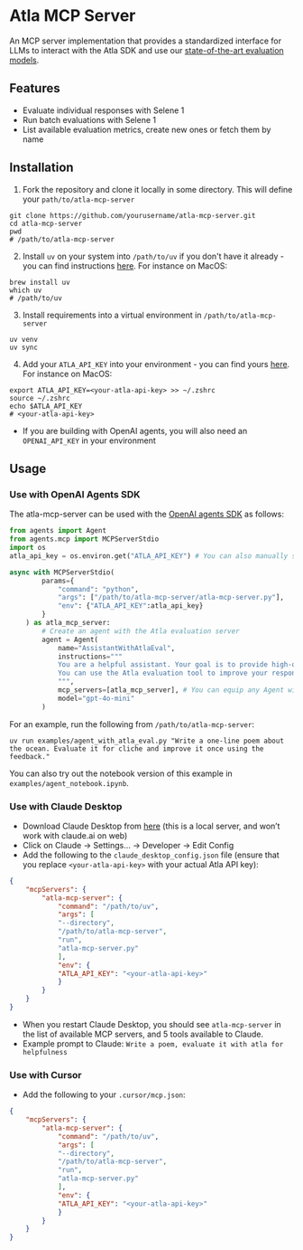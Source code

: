# Atla MCP Server
An MCP server implementation that provides a standardized interface for LLMs to interact with the Atla SDK and use our [state-of-the-art evaluation models](https://www.atla-ai.com/post/selene-1).

## Features
- Evaluate individual responses with Selene 1
- Run batch evaluations with Selene 1
- List available evaluation metrics, create new ones or fetch them by name
  
## Installation
1. Fork the repository and clone it locally in some directory. This will define your `path/to/atla-mcp-server`
```shell
git clone https://github.com/yourusername/atla-mcp-server.git
cd atla-mcp-server
pwd
# /path/to/atla-mcp-server
```

2. Install `uv` on your system into `/path/to/uv` if you don't have it already - you can find instructions [here](https://docs.astral.sh/uv/getting-started/installation/). For instance on MacOS:
```shell
brew install uv
which uv
# /path/to/uv
```

3. Install requirements into a virtual environment in `/path/to/atla-mcp-server`
```shell
uv venv
uv sync
```

4. Add your `ATLA_API_KEY` into your environment - you can find yours [here](https://www.atla-ai.com/sign-in). For instance on MacOS:
```shell
export ATLA_API_KEY=<your-atla-api-key> >> ~/.zshrc
source ~/.zshrc
echo $ATLA_API_KEY
# <your-atla-api-key>
```
- If you are building with OpenAI agents, you will also need an `OPENAI_API_KEY` in your environment



## Usage
### Use with OpenAI Agents SDK
The atla-mcp-server can be used with the [OpenAI agents SDK](https://openai.github.io/openai-agents-python/) as follows:
```python
from agents import Agent
from agents.mcp import MCPServerStdio
import os
atla_api_key = os.environ.get("ATLA_API_KEY") # You can also manually set your ATLA_API_KEY here

async with MCPServerStdio(
        params={
            "command": "python",
            "args": ["/path/to/atla-mcp-server/atla-mcp-server.py"],
            "env": {"ATLA_API_KEY":atla_api_key}
        }
    ) as atla_mcp_server:
        # Create an agent with the Atla evaluation server
        agent = Agent(
            name="AssistantWithAtlaEval",
            instructions="""
            You are a helpful assistant. Your goal is to provide high-quality responses to user requests.
            You can use the Atla evaluation tool to improve your responses.
            """,
            mcp_servers=[atla_mcp_server], # You can equip any Agent with Atla's MCP server like this
            model="gpt-4o-mini"
        )
```

For an example, run the following from `/path/to/atla-mcp-server`:
```shell
uv run examples/agent_with_atla_eval.py "Write a one-line poem about the ocean. Evaluate it for cliche and improve it once using the feedback."
```
You can also try out the notebook version of this example in `examples/agent_notebook.ipynb`.

### Use with Claude Desktop
- Download Claude Desktop from [here](https://claude.ai/download) (this is a local server, and won’t work with claude.ai on web) 
- Click on Claude → Settings… → Developer → Edit Config
- Add the following to the `claude_desktop_config.json` file (ensure that you replace `<your-atla-api-key>` with your actual Atla API key):
```json
{
	"mcpServers": {
		"atla-mcp-server": {
			"command": "/path/to/uv",
			"args": [
			"--directory",
			"/path/to/atla-mcp-server",
			"run",
			"atla-mcp-server.py"
			],
			"env": {
			"ATLA_API_KEY": "<your-atla-api-key>"
			}
		}
	}
}
```
- When you restart Claude Desktop, you should see `atla-mcp-server` in the list of available MCP servers, and 5 tools available to Claude.
- Example prompt to Claude: `Write a poem, evaluate it with atla for helpfulness`


### Use with Cursor
- Add the following to your `.cursor/mcp.json`:
```json
{
	"mcpServers": {
		"atla-mcp-server": {
			"command": "/path/to/uv",
			"args": [
			"--directory",
			"/path/to/atla-mcp-server",
			"run",
			"atla-mcp-server.py"
			],
			"env": {
			"ATLA_API_KEY": "<your-atla-api-key>"
			}
		}
	}
}
```
